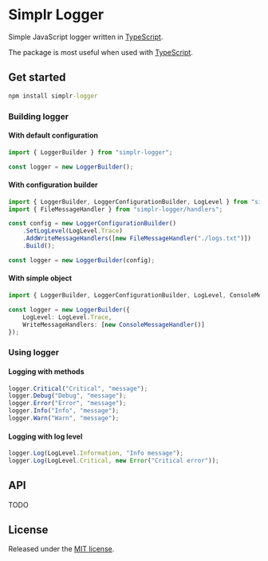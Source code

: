 # Simplr Logger

Simple JavaScript logger written in [TypeScript](http://typescriptlang.org).

The package is most useful when used with [TypeScript](http://typescriptlang.org).

## Get started

```cmd
npm install simplr-logger
```

### Building logger

#### With default configuration

```ts
import { LoggerBuilder } from "simplr-logger";

const logger = new LoggerBuilder();
```

#### With configuration builder

```ts
import { LoggerBuilder, LoggerConfigurationBuilder, LogLevel } from "simplr-logger";
import { FileMessageHandler } from "simplr-logger/handlers";

const config = new LoggerConfigurationBuilder()
    .SetLogLevel(LogLevel.Trace)
    .AddWriteMessageHandlers([new FileMessageHandler("./logs.txt")])
    .Build();

const logger = new LoggerBuilder(config);
```

#### With simple object

```ts
import { LoggerBuilder, LoggerConfigurationBuilder, LogLevel, ConsoleMessageHandler } from "simplr-logger";

const logger = new LoggerBuilder({
    LogLevel: LogLevel.Trace,
    WriteMessageHandlers: [new ConsoleMessageHandler()]
});
```

### Using logger

#### Logging with methods

```ts
logger.Critical("Critical", "message");
logger.Debug("Debug", "message");
logger.Error("Error", "message");
logger.Info("Info", "message");
logger.Warn("Warn", "message");
```

#### Logging with log level

```ts
logger.Log(LogLevel.Information, "Info message");
logger.Log(LogLevel.Critical, new Error("Critical error"));
```

## API

 TODO

## License

Released under the [MIT license](LICENSE).
